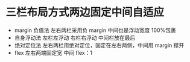 # 三栏布局方式两边固定中间自适应

- margin 负值法 左右两栏采用负 margin 中间也是浮动宽度 100%包裹
- 自身浮动法 左栏左浮动 右栏右浮动 中间栏放在最后
- 绝对定位法 左右两栏用绝对定位，固定在左右两侧，中间用 margin 撑开
- flex 左右两端固定宽 中间 flex：1